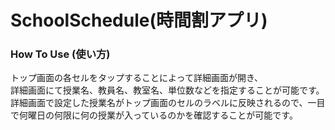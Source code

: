 # SchoolSchedule(時間割アプリ)

### How To Use (使い方)

トップ画面の各セルをタップすることによって詳細画面が開き、  
詳細画面にて授業名、教員名、教室名、単位数などを指定することが可能です。  
詳細画面で設定した授業名がトップ画面のセルのラベルに反映されるので、一目で何曜日の何限に何の授業が入っているのかを確認することが可能です。
